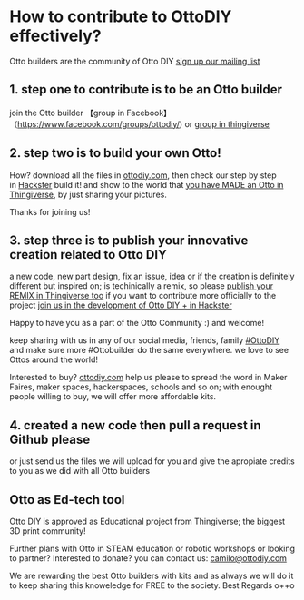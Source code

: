# How to contribute to OttoDIY effectively?
Otto builders are the community of Otto DIY [sign up our mailing list](http://eepurl.com/ceWDBr)

## 1. step one to contribute is to be an Otto builder

join the Otto builder 【group in Facebook】 （https://www.facebook.com/groups/ottodiy/) or [group in thingiverse](https://www.thingiverse.com/groups/ottodiy/) 

## 2. step two is to build your own Otto!
How? download all the files in [ottodiy.com](http://ottodiy.com), then check our step by step in [Hackster](https://www.hackster.io/otto/otto-build-your-own-robot-in-two-hours-5f2a1c)
build it! and show to the world that [you have MADE an Otto in Thingiverse](https://www.thingiverse.com/thing:1568652/add_instance), by just sharing your pictures.

Thanks for joining us!

## 3. step three is to publish your innovative creation related to Otto DIY 

a new code, new part design, fix an issue, idea or if the creation is definitely different but inspired on; is techinically a remix, so please [publish your REMIX in Thingiverse too](https://www.thingiverse.com/thing:1568652/add_derivative)
if you want to contribute more officially to the project [join us in the development of Otto DIY + in Hackster](https://www.hackster.io/ottoplus/otto-diy-arduino-bluetooth-robot-easy-to-3dprint-33406c)

Happy to have you as a part of the Otto Community :) and welcome!

keep sharing with us in any of our social media, friends, family [#OttoDIY](https://twitter.com/search?q=%23OttoDIY&src=typd&lang=en) and make sure more #Ottobuilder do the same everywhere.
we love to see Ottos around the world!

Interested to buy? [ottodiy.com](http://ottodiy.com)
help us please to spread the word in Maker Faires, maker spaces, hackerspaces, schools and so on;
with enought people willing to buy, we will offer more affordable kits.

## 4. created a new code then pull a request in Github please
or just send us the files we will upload for you and give the apropiate credits to you as we did with all Otto builders

## Otto as Ed-tech tool
Otto DIY is approved as Educational project from Thingiverse; the biggest 3D print community!

Further plans with Otto in STEAM education or robotic workshops or looking to partner? 
Interested to donate? you can contact us: camilo@ottodiy.com

We are rewarding the best Otto builders with kits and as always we will do it to keep sharing this knoweledge for FREE to the society.
Best Regards
o++o
